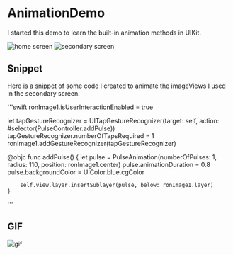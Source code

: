 # AnimationDemo
I started this demo to learn the built-in animation methods in UIKit. 

![home screen](Assests/homescreen.png)
![secondary screen](Assests/secondarypage.png)

## Snippet
Here is a snippet of some code I created to animate the imageViews I used in the secondary screen.

'''swift
ronImage1.isUserInteractionEnabled = true

let tapGestureRecognizer = UITapGestureRecognizer(target: self, action: #selector(PulseController.addPulse))
        tapGestureRecognizer.numberOfTapsRequired = 1
        ronImage1.addGestureRecognizer(tapGestureRecognizer)
        
@objc func addPulse() {
        let pulse = PulseAnimation(numberOfPulses: 1, radius: 110, position: ronImage1.center)
        pulse.animationDuration = 0.8
        pulse.backgroundColor = UIColor.blue.cgColor
        
        self.view.layer.insertSublayer(pulse, below: ronImage1.layer)
    }
'''

## GIF

![gif](Assests/app.gif)

